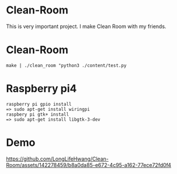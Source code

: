 # Clean-Room
This is very important project.
I make Clean Room with my friends.

# Clean-Room
    make | ./clean_room "python3 ./content/test.py

# Raspberry pi4
    raspberry pi gpio install
    => sudo apt-get install wiringpi
    raspbery pi gtk+ install
    => sudo apt-get install libgtk-3-dev

# Demo   
https://github.com/LongLifeHwang/Clean-Room/assets/142278459/b8a0da85-e672-4c95-a162-77ece72fd0f4



